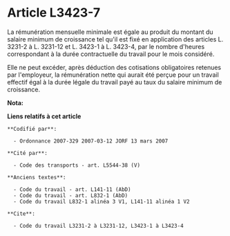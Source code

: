 # Article L3423-7

La rémunération mensuelle minimale est égale au produit du montant du salaire minimum de croissance tel qu'il est fixé en
application des articles L. 3231-2 à L. 3231-12 et L. 3423-1 à L. 3423-4, par le nombre d'heures correspondant à la durée
contractuelle du travail pour le mois considéré.

Elle ne peut excéder, après déduction des cotisations obligatoires retenues par l'employeur, la rémunération nette qui aurait
été perçue pour un travail effectif égal à la durée légale du travail payé au taux du salaire minimum de croissance.

**Nota:**



**Liens relatifs à cet article**

	**Codifié par**:

	  - Ordonnance 2007-329 2007-03-12 JORF 13 mars 2007

	**Cité par**:

	  - Code des transports - art. L5544-38 (V)

	**Anciens textes**:

	  - Code du travail - art. L141-11 (AbD)
	  - Code du travail - art. L832-1 (AbD)
	  - Code du travail L832-1 alinéa 3 V1, L141-11 alinéa 1 V2

	**Cite**:

	  - Code du travail L3231-2 à L3231-12, L3423-1 à L3423-4
